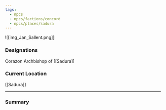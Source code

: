 ```yaml
---
tags:
  - npcs
  - npcs/factions/concord
  - npcs/places/sadura
---
```

![[img_Jan_Sallent.png]]
### Designations
Corazon Archbishop of [[Sadura]]

### Current Location
[[Sadura]]

___
### Summary



